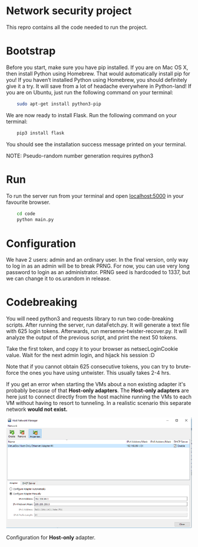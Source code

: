 ﻿# Network security project
This repro contains all the code needed to run the project.

# Bootstrap
Before you start, make sure you have pip installed. If you are on Mac OS X, then install Python using Homebrew. That would automatically install pip for you! If you haven’t installed Python using Homebrew, you should definitely give it a try. It will save from a lot of headache everywhere in Python-land! If you are on Ubuntu, just run the following command on your terminal:

```bash
    sudo apt-get install python3-pip
```
We are now ready to install Flask. Run the following command on your terminal:
```bash
    pip3 install flask
```
You should see the installation success message printed on your terminal.

NOTE: Pseudo-random number generation requires python3

# Run
To run the server run from your terminal and open [localhost:5000](localhost:5000 "") in your favourite browser.
```bash
    cd code
    python main.py
```

# Configuration
We have 2 users: admin and an ordinary user. In the final version, only way to log in as an admin will be to break PRNG. For now, you can use very long password to login as an administrator.
PRNG seed is hardcoded to 1337, but we can change it to os.urandom in release.


# Codebreaking
You will need python3 and requests library to run two code-breaking scripts. After running the server, run dataFetch.py. It will generate a text file with 625 login tokens. Afterwards, run mersenne-twister-recover.py. It will analyze the output of the previous script, and print the next 50 tokens.

Take the first token, and copy it to your browser as netsecLoginCookie value. Wait for the next admin login, and hijack his session :D

Note that if you cannot obtain 625 consecutive tokens, you can try to brute-force the ones you have using untwister. This usually takes 2-4 hrs.





If you get an error when starting the VMs about a non existing adapter it's probably because of that **Host-only adapters**. The **Host-only adapters** are here just to connect directly from the host machine running the VMs to each VM without having to resort to tunneling. In a realistic scenario this separate network **would not exist.**



![configure](host-only.png)

Configuration for **Host-only** adapter.

